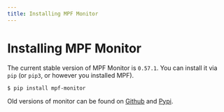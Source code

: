 ```yaml
---
title: Installing MPF Monitor
---
```


# Installing MPF Monitor


The current stable version of MPF Monitor is `0.57.1`.
You can install it via `pip` (or `pip3`, or however you installed MPF).

``` doscon
$ pip install mpf-monitor
```

Old versions of monitor can be found on [Github](https://github.com/missionpinball/mpf-monitor/tags) and [Pypi](https://pypi.org/project/mpf-monitor/#history).
